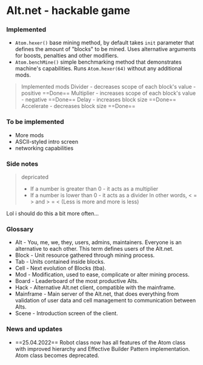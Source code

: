 # Alt.net - hackable game

### Implemented
- ``Atom.hexer()`` base mining method, by default takes ``init`` parameter that defines the amount of "blocks" to be mined. Uses alternative arguments for boosts, penalties and other modifiers.
- ``Atom.benchMine()`` simple benchmarking method that demonstrates machine's capabilities. Runs ``Atom.hexer(64)`` without any additional mods.

> Implemented mods
> Divider - decreases scope of each block's value - positive ==Done==
> Multiplier - increases scope of each block's value - negative ==Done==
> Delay - increases block size ==Done==
> Accelerate - decreases block size ==Done==

### To be implemented
- More mods
- ASCII-styled intro screen
- networking capabilities

### Side notes
>depricated
>- If a number is greater than 0 - it acts as a multiplier
>- If a number is lower than 0 - it acts as a divider
> In other words, < = > and > = < (Less is more and more is less)


Lol i should do this a bit more often...

### Glossary
- Alt - You, me, we, they, users, admins, maintainers. Everyone is an alternative to each other. This term defines users of the Alt.net.
- Block - Unit resource gathered through mining process.
- Tab - Units contained inside blocks.
- Cell - Next evolution of Blocks (tba).
- Mod - Modification, used to ease, complicate or alter mining process.
- Board - Leaderboard of the most productive Alts.
- Hack - Alternative Alt.net client, compatible with the mainframe.
- Mainframe - Main server of the Alt.net, that does everything from validation of user data and cell management to communication between Alts.
- Scene - Introduction screen of the client.


### News and updates
- ==25.04.2022== Robot class now has all features of the Atom class with improved hierarchy and Effective Builder Pattern implementation. Atom class becomes deprecated.
